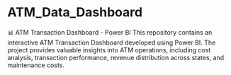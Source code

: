 # ATM_Data_Dashboard
📊 ATM Transaction Dashboard - Power BI This repository contains an interactive ATM Transaction Dashboard developed using Power BI. The project provides valuable insights into ATM operations, including cost analysis, transaction performance, revenue distribution across states, and maintenance costs.
